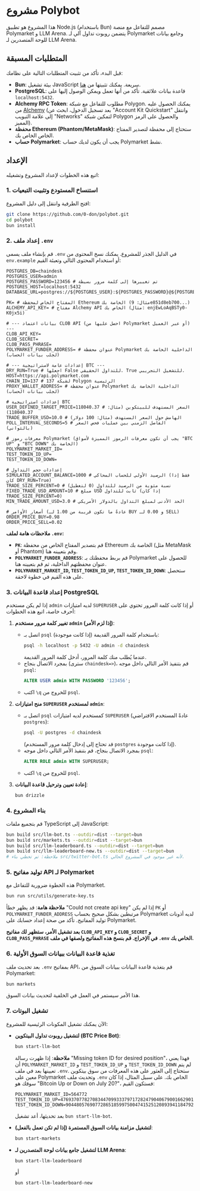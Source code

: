 # مشروع Polybot

هذا المشروع هو تطبيق Node.js (باستخدام Bun) مصمم للتفاعل مع منصة Polymarket و LLM Arena. يتضمن روبوت تداول آلي لـ Polymarket وجامع بيانات للوحة المتصدرين لـ LLM Arena.

## المتطلبات المسبقة

قبل البدء، تأكد من تثبيت المتطلبات التالية على نظامك:

*   **Bun**: بيئة تشغيل JavaScript سريعة. يمكنك تثبيتها من [هنا](https://bun.sh/).
*   **PostgreSQL**: قاعدة بيانات علائقية. تأكد من أنها تعمل ويمكن الوصول إليها على `localhost:5432`.
*   **Alchemy RPC Token**: مطلوب للتفاعل مع شبكة Polygon. يمكنك الحصول عليه من [Alchemy](https://www.alchemy.com/) (بعد تسجيل الدخول، ابحث عن "Account Kit Quickstart" وانتقل إلى علامة التبويب "Networks" لتمكين شبكة Polygon والحصول على الرمز المميز).
*   **محفظة Ethereum (Phantom/MetaMask)**: ستحتاج إلى محفظة لتصدير المفتاح الخاص الخاص بك.
*   **حساب Polymarket**: يجب أن يكون لديك حساب Polymarket نشط.

## الإعداد

اتبع هذه الخطوات لإعداد المشروع وتشغيله:

### 1. استنساخ المستودع وتثبيت التبعيات

افتح الطرفية وانتقل إلى دليل المشروع:

```bash
git clone https://github.com/0-don/polybot.git
cd polybot
bun install
```

### 2. إعداد ملف `.env`

قم بإنشاء ملف يسمى `.env` في الدليل الجذر للمشروع. يمكنك نسخ المحتوى من `env.example` أو استخدام المحتوى التالي وتعبئة القيم:

```
POSTGRES_DB=chaindesk
POSTGRES_USER=admin
POSTGRES_PASSWORD=123456 # تم تغييرها إلى كلمة مرور بسيطة
POSTGRES_HOST=localhost:5432
DATABASE_URL=postgres://${POSTGRES_USER}:${POSTGRES_PASSWORD}@${POSTGRES_HOST}/${POSTGRES_DB}

PK= # المفتاح الخاص لمحفظة Ethereum الخاصة بك (مثال: 9e851d8eb700...)
ALCHEMY_API_KEY= # مفتاح Alchemy API الخاص بك (مثال: enjEwLoAqBSTy0-K0jx5i)

# --- بيانات اعتماد CLOB API (احصل عليها من Polymarket أو عبر العميل) ---
CLOB_API_KEY=
CLOB_SECRET=
CLOB_PASS_PHRASE=
POLYMARKET_FUNDER_ADDRESS= # عنوان محفظة Polymarket الداخلية الخاصة بك (لجلب بيانات الحساب)

# --- إعدادات عامة لاستراتيجية BTC ---
DRY_RUN=True # اجعلها False للتداول الحقيقي. True للتشغيل التجريبي.
HOST=https://api.polymarket.com
CHAIN_ID=137 # 137 لشبكة Polygon الرئيسية
PROXY_WALLET_ADDRESS= # عنوان محفظة Polymarket الداخلية الخاصة بك (لجلب بيانات الحساب)

# إعدادات استراتيجية BTC
USER_DEFINED_TARGET_PRICE=118040.37 # السعر المستهدف للبيتكوين (مثال: 118040.37)
TRADE_BUFFER_USD=10.0 # الهامش حول السعر المستهدف (مثال: 100 دولار)
POLL_INTERVAL_SECONDS=5 # الفاصل الزمني بين عمليات فحص السعر (بالثواني)

# معرفات رموز Polymarket (يجب أن تكون معرفات الرموز المميزة لأسواق "BTC UP" و "BTC DOWN" الخاصة بك)
POLYMARKET_MARKET_ID=
TEST_TOKEN_ID_UP=
TEST_TOKEN_ID_DOWN=

# إعدادات حجم التداول
SIMULATED_ACCOUNT_BALANCE=1000 # الرصيد الأولي للحساب المحاكي (فقط إذا كان DRY_RUN=True)
TRADE_SIZE_PERCENT=0 # نسبة مئوية من الرصيد للتداول (0 لتعطيل)
FIXED_TRADE_USD_AMOUNT=10 # مبلغ USD ثابت للتداول (إذا كان TRADE_SIZE_PERCENT=0)
MIN_TRADE_AMOUNT_USD=3.0 # الحد الأدنى لمبلغ التداول بالدولار الأمريكي

# أسعار الأوامر (عادةً ما تكون قريبة من 1.00 لـ BUY و 0.00 لـ SELL)
ORDER_PRICE_BUY=0.98
ORDER_PRICE_SELL=0.02
```

**ملاحظات هامة لملف `.env`:**

*   **`PK`**: قم بتصدير المفتاح الخاص من محفظة Ethereum الخاصة بك (مثل MetaMask أو Phantom) وقم بتعيينه هنا.
*   **`POLYMARKET_FUNDER_ADDRESS`**: قم بربط محفظتك بـ Polymarket للحصول على عنوان محفظتهم الداخلية، ثم قم بتعيينه هنا.
*   **`POLYMARKET_MARKET_ID`, `TEST_TOKEN_ID_UP`, `TEST_TOKEN_ID_DOWN`**: ستحصل على هذه القيم في خطوة لاحقة.

### 3. إعداد قاعدة البيانات PostgreSQL

إذا لم يكن مستخدم `admin` لديه امتيازات `SUPERUSER` أو إذا كانت كلمة المرور تحتوي على أحرف خاصة، اتبع هذه الخطوات:

1.  **تغيير كلمة مرور مستخدم `admin` (إذا لزم الأمر)**:
    *   اتصل بـ `psql` باستخدام كلمة المرور القديمة (إذا كانت موجودة):
        ```bash
        psql -h localhost -p 5432 -U admin -d chaindesk
        ```
        عندما يُطلب منك كلمة المرور، أدخل كلمة المرور القديمة.
    *   بمجرد الاتصال بنجاح (سترى `chaindesk=>`)، قم بتنفيذ الأمر التالي داخل موجه `psql`:
        ```sql
        ALTER USER admin WITH PASSWORD '123456';
        ```
    *   اكتب `\q` للخروج من `psql`.

2.  **منح امتيازات `SUPERUSER` لمستخدم `admin`**:
    *   اتصل بـ `psql` كمستخدم لديه امتيازات `SUPERUSER` (عادةً المستخدم الافتراضي `postgres`):
        ```bash
        psql -U postgres -d chaindesk
        ```
        (قد تحتاج إلى إدخال كلمة مرور المستخدم `postgres` إذا كانت موجودة).
    *   بمجرد الاتصال بنجاح، قم بتنفيذ الأمر التالي داخل موجه `psql`:
        ```sql
        ALTER ROLE admin WITH SUPERUSER;
        ```
    *   اكتب `\q` للخروج من `psql`.

3.  **إعادة تعيين وترحيل قاعدة البيانات**:
    ```bash
    bun drizzle
    ```

### 4. بناء المشروع

قم بتجميع ملفات TypeScript إلى JavaScript:

```bash
bun build src/llm-bot.ts --outdir=dist --target=bun
bun build src/markets.ts --outdir=dist --target=bun
bun build src/llm-leaderboard.ts --outdir=dist --target=bun
bun build src/llm-leaderboard-new.ts --outdir=dist --target=bun
# ملاحظة: تم تخطي بناء src/twitter-bot.ts لأنه غير موجود في المشروع الحالي.
```

### 5. توليد مفاتيح API لـ Polymarket

هذه الخطوة ضرورية للتفاعل مع Polymarket.

```bash
bun run src/utils/generate-key.ts
```

**ملاحظة هامة**: قد يظهر خطأ "Could not create api key" إذا لم يكن `PK` أو `POLYMARKET_FUNDER_ADDRESS` مرتبطين بشكل صحيح بحساب Polymarket لديه أذونات توليد المفاتيح. تأكد من صحة إعداد حسابك على Polymarket.

**بعد تشغيل الأمر، ستظهر لك مفاتيح `CLOB_API_KEY` و `CLOB_SECRET` و `CLOB_PASS_PHRASE` في الإخراج. قم بنسخ هذه المفاتيح ولصقها في ملف `.env` الخاص بك.**

### 6. تغذية قاعدة البيانات ببيانات السوق الأولية

بعد تحديث ملف `.env` بمفاتيح API، قم بتغذية قاعدة البيانات ببيانات السوق من Polymarket:

```bash
bun markets
```
هذا الأمر سيستمر في العمل في الخلفية لتحديث بيانات السوق.

### 7. تشغيل البوتات

الآن يمكنك تشغيل المكونات الرئيسية للمشروع:

*   **لتشغيل روبوت تداول البيتكوين (BTC Price Bot)**:
    ```bash
    bun start-llm-bot
    ```
    **ملاحظة**: إذا ظهرت رسالة "Missing token ID for desired position"، فهذا يعني أن `POLYMARKET_MARKET_ID` و `TEST_TOKEN_ID_UP` و `TEST_TOKEN_ID_DOWN` لم يتم تعيينها بعد في ملف `.env`. ستحتاج إلى العثور على هذه المعرفات من سوق بيتكوين معين على Polymarket وتحديث ملف `.env` الخاص بك. على سبيل المثال، إذا كان سوقك هو "Bitcoin Up or Down on July 20?"، فستكون القيم:
    ```
    POLYMARKET_MARKET_ID=564772
    TEST_TOKEN_ID_UP=47693707782708344709933379717282479040679001662901559825677909765209892024218
    TEST_TOKEN_ID_DOWN=90448057690772865185997500474152512089394118479294441369918586912408601370906
    ```
    بعد تحديثها، أعد تشغيل `bun start-llm-bot`.

*   **لتشغيل مزامنة بيانات السوق المستمرة (إذا لم تكن تعمل بالفعل)**:
    ```bash
    bun start-markets
    ```

*   **لتشغيل جامع بيانات لوحة المتصدرين لـ LLM Arena**:
    ```bash
    bun start-llm-leaderboard
    ```
    أو
    ```bash
    bun start-llm-leaderboard-new
